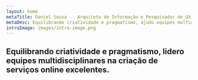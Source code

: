 ```yaml
---
layout: home
metaTitle: Daniel Souza -  Arquiteto de Informação e Pesquisador de UX
metaDesc: Equilibrando criatividade e pragmatismo, ajudo equipes multidisciplinares a criar serviços e experiências excelentes.
introImage: images/intro-image.png
---
```


## Equilibrando criatividade e pragmatismo, lidero equipes multidisciplinares na criação de serviços online excelentes.
